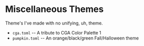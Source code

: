 # Miscellaneous Themes
Theme's I've made with no unifying, uh, theme.

  * `cga.toml` -- A tribute to CGA Color Palette 1
  * `pumpkin.toml` -- An orange/black/green Fall/Halloween theme
